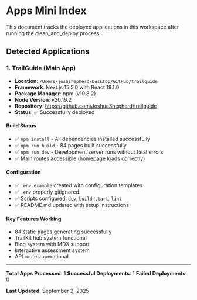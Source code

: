 # Apps Mini Index

This document tracks the deployed applications in this workspace after running the clean_and_deploy process.

## Detected Applications

### 1. TrailGuide (Main App)
- **Location**: `/Users/joshshepherd/Desktop/GitHub/trailguide`
- **Framework**: Next.js 15.5.0 with React 19.1.0
- **Package Manager**: npm (v10.8.2)
- **Node Version**: v20.19.2
- **Repository**: https://github.com/JoshuaShepherd/trailguide
- **Status**: ✅ Successfully deployed

#### Build Status
- ✅ `npm install` - All dependencies installed successfully
- ✅ `npm run build` - 84 pages built successfully 
- ✅ `npm run dev` - Development server runs without fatal errors
- ✅ Main routes accessible (homepage loads correctly)

#### Configuration
- ✅ `.env.example` created with configuration templates
- ✅ `.env` properly gitignored 
- ✅ Scripts configured: `dev`, `build`, `start`, `lint`
- ✅ README.md updated with setup instructions

#### Key Features Working
- 84 static pages generating successfully
- TrailKit hub system functional
- Blog system with MDX support
- Interactive assessment system
- API routes operational

---

**Total Apps Processed**: 1
**Successful Deployments**: 1
**Failed Deployments**: 0

**Last Updated**: September 2, 2025